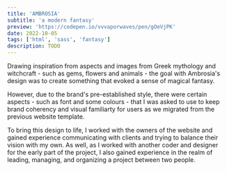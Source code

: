 ```yaml
---
title: 'AMBROSIA'
subtitle: 'a modern fantasy'
preview: 'https://codepen.io/vvvaporwaves/pen/gOeVjPK'
date: 2022-10-05
tags: ['html', 'sass', 'fantasy']
description: TODO
---
```


Drawing inspiration from aspects and images from Greek mythology and witchcraft - such as gems, flowers and animals - the goal with Ambrosia's design was to create something that evoked a sense of magical fantasy.

However, due to the brand's pre-established style, there were certain aspects - such as font and some colours - that I was asked to use to keep brand coherency and visual familiarty for users as we migrated from the previous website template.

To bring this design to life, I worked with the owners of the website and gained experience communicating with clients and trying to balance their vision with my own. As well, as I worked with another coder and designer for the early part of the project, I also gained experience in the realm of leading, managing, and organizing a project between two people.